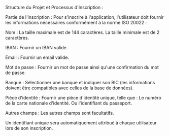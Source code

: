 Structure du Projet et Processus d'Inscription : 

Partie de l'inscription :
Pour s'inscrire à l'application, l'utilisateur doit fournir les informations nécessaires conformément à la norme ISO 20022 :

Nom :
La taille maximale est de 144 caractères.
La taille minimale est de 2 caractères.

IBAN :
Fournir un IBAN valide.

Email :
Fournir un email valide.

Mot de passe :
Fournir un mot de passe ainsi qu'une confirmation du mot de passe.

Banque :
Sélectionner une banque et indiquer son BIC (les informations doivent être compatibles avec celles de la base de données).

Pièce d'identité :
Fournir une pièce d'identité unique, telle que :
Le numéro de la carte nationale d'identité.
Ou l'identifiant du passeport.

Autres champs :
Les autres champs sont facultatifs.

Un identifiant unique sera automatiquement attribué à chaque utilisateur lors de son inscription.


   
